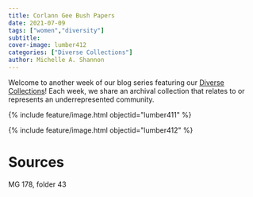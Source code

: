 ```yaml
---
title: Corlann Gee Bush Papers
date: 2021-07-09
tags: ["women","diversity"]
subtitle: 
cover-image: lumber412
categories: ["Diverse Collections"]
author: Michelle A. Shannon
---
```


Welcome to another week of our blog series featuring our [Diverse Collections](https://harvester.lib.uidaho.edu/series/diversecollections.html)! Each week, we share an archival collection that relates to or represents an underrepresented community.

{% include feature/image.html objectid="lumber411" %}

{% include feature/image.html objectid="lumber412" %}

# Sources

MG 178, folder 43